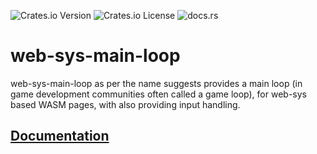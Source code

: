 ![Crates.io Version](https://img.shields.io/crates/v/web-sys-main-loop)
![Crates.io License](https://img.shields.io/crates/l/web-sys-main-loop)
![docs.rs](https://img.shields.io/docsrs/web-sys-main-loop)

# web-sys-main-loop

web-sys-main-loop as per the name suggests provides a main loop (in game development communities often called a game loop), for web-sys based WASM pages, with also providing input handling.

## [Documentation](https://docs.rs/web-sys-main-loop/latest/web_sys_main_loop/)
